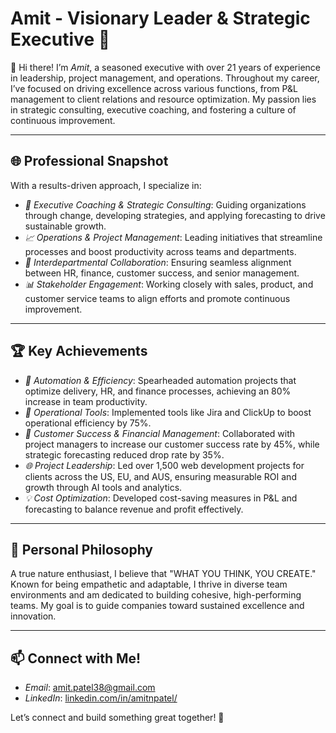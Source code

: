 # Amit - Visionary Leader & Strategic Executive 🌟

👋 Hi there! I’m *Amit*, a seasoned executive with over 21 years of experience in leadership, project management, and operations. Throughout my career, I’ve focused on driving excellence across various functions, from P&L management to client relations and resource optimization. My passion lies in strategic consulting, executive coaching, and fostering a culture of continuous improvement.

---

## 🌐 Professional Snapshot

With a results-driven approach, I specialize in:
- *💼 Executive Coaching & Strategic Consulting*: Guiding organizations through change, developing strategies, and applying forecasting to drive sustainable growth.
- *📈 Operations & Project Management*: Leading initiatives that streamline processes and boost productivity across teams and departments.
- *🤝 Interdepartmental Collaboration*: Ensuring seamless alignment between HR, finance, customer success, and senior management.
- *📊 Stakeholder Engagement*: Working closely with sales, product, and customer service teams to align efforts and promote continuous improvement.

---

## 🏆 Key Achievements

- *🚀 Automation & Efficiency*: Spearheaded automation projects that optimize delivery, HR, and finance processes, achieving an 80% increase in team productivity.
- *🔧 Operational Tools*: Implemented tools like Jira and ClickUp to boost operational efficiency by 75%.
- *🌟 Customer Success & Financial Management*: Collaborated with project managers to increase our customer success rate by 45%, while strategic forecasting reduced drop rate by 35%.
- *🌐 Project Leadership*: Led over 1,500 web development projects for clients across the US, EU, and AUS, ensuring measurable ROI and growth through AI tools and analytics.
- *💡 Cost Optimization*: Developed cost-saving measures in P&L and forecasting to balance revenue and profit effectively.

---

## 🌱 Personal Philosophy

A true nature enthusiast, I believe that "WHAT YOU THINK, YOU CREATE." Known for being empathetic and adaptable, I thrive in diverse team environments and am dedicated to building cohesive, high-performing teams. My goal is to guide companies toward sustained excellence and innovation.

---

## 📫 Connect with Me!

- *Email*: [amit.patel38@gmail.com](mailto:amit.patel38@gmail.com)
- *LinkedIn*: [linkedin.com/in/amitnpatel/](https://www.linkedin.com/in/amitnpatel/)

Let’s connect and build something great together! 🌟
